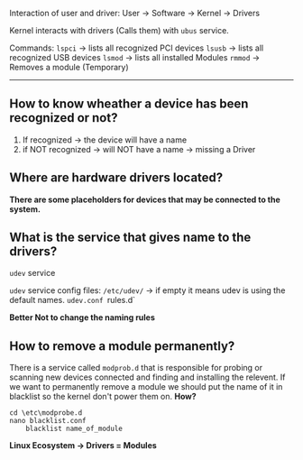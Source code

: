 Interaction of user and driver:
User -> Software -> Kernel -> Drivers

Kernel interacts with drivers (Calls them) with `ubus` service.

Commands:
`lspci` -> lists all recognized PCI devices 
`lsusb` -> lists all recognized USB devices
`lsmod` -> lists all installed Modules
`rmmod` -> Removes a module (Temporary)


---

## How to know wheather a device has been recognized or not?

1. If recognized -> the device will have a name
2.  if NOT recognized -> will NOT have a name -> missing a Driver


## Where are hardware drivers located?

**There are some placeholders for devices that may be connected to the system.**

## What is the service that gives name to the drivers?
`udev` service 

`udev` service config files:
`/etc/udev/` -> if empty it means udev is using the default names.
	`udev.conf
	`rules.d` 

**Better Not to change the naming rules**

## How to remove a module permanently?
There is a service called `modprob.d` that is responsible for probing or scanning new devices connected and finding and installing the relevent. If we want to permanently remove a module we should put the name of it in blacklist so the kernel don't power them on.
**How?**

```
cd \etc\modprobe.d
nano blacklist.conf
	blacklist name_of_module
```

**Linux Ecosystem -> Drivers = Modules**


